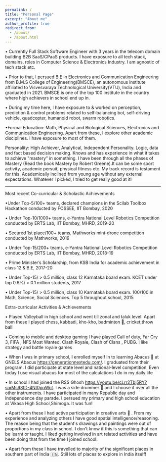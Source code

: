 ```yaml
---
permalink: /
title: "Personal Page"
excerpt: "About me"
author_profile: true
redirect_from: 
  - /about/
  - /about.html
---
```


• Currently Full Stack Software Engineer with 3 years in the telecom domain building B2B SaaS/CPaaS products. I have exposure to all tech stack, domains, roles in Computer Science & Electronics Industry. I am agnostic of tech stack etc.

• Prior to that,  I persued B.E in Electronics and Communication Engineering from B.M.S College of Engineering(BMSCE), an autonomous institute affiliated to Visvesvaraya Technological University(VTU), India and graduated in 2021. BMSCE is one of the top 100 institute in the country where high achievers in school end up in.

• During my time here, I have exposure to & worked on perception, prediction & control problems related to self-balancing bot, self-driving vehicle, quadcopter, humanoid robot, swarm robotics. 

•Formal Education: Math, Physical and Biological Sciences, Electronics and Communication Engineering. Apart from these, I explore other academic disciplines. I have exposure to most of them.

Personality: High Achiever, Analytical, Independent Personality. Logic, data and fact based decision making. Knows and has experience in what it takes to achieve "mastery" in something. I have been through all the phases of Mastery (Read the book Mastery by Robert Greene).It can be some sport activity, academic persuit, physical fitness etc. My track record is testament for this. Academically inclined from young age without any external expectations. Whatever I picked, I tried to get really good at it!

---------------------------------------------------------------------
Most recent Co-curricular & Scholastic Achievements 

•Under Top-5/100+ teams, declared champions in the Scilab Toolbox Hackathon conducted by FOSSEE, IIT Bombay, 2020

• Under Top-10/1000+ teams, e-Yantra National Level Robotics Competition conducted by ERTS Lab, IIT Bombay, MHRD, 2019-20

• Secured 1st place/100+ teams, Mathworks mini-drone competition conducted by Mathworks, 2019

• Under Top-15/200+ teams, e-Yantra National Level Robotics Competition conducted by ERTS Lab, IIT Bombay, MHRD, 2018-19

• Prime Minister’s Scholarship, from KSB India for academic achievement in class 12 & B.E, 2017-20

• Under Top-15/ > 0.5 million, class 12 Karnataka board exam. KCET under top 0.6%/ > 0.1 million students, 2017

• Under Top-15/ > 0.5 million, class 10 Karnataka board exam. 100/100 in Math, Science, Social Sciences. Top 5 throughout school, 2015

Extra-curricular Activities & Achievements 

• Played Volleyball in high school and went till zonal and taluk level. Apart from these I played chess, kabbadi, kho-kho, badminton 🏸, cricket,throw ball

• Coming to mobile and desktop gaming I have played Call of duty, Far Cry 3, FIFA , NFS Most Wanted, Clash Royale, Clash of Clans , PUBG. I like strategy and battle royale games

• When I was in primary school, I enrolled myself in to learning Abacus 🧮 at GNELS Abacus https://generationnextedu.com/. I graduated from their program. I did participate at state level and national-level competition. Even today I use visual abacus for most of the calculations I do in my daily life

• In school I had joined the RSS Ghosh https://youtu.be/cLrr2Tbj5RY?si=Ms63tD-4Nt0pqWot. I was a side drummer 🥁 and I choose it over all the other instruments. I have participated in many Republic day and Independence day parade. I persued my primary and high school education at Vikasa High School,Shimoga. It was fun!

• Apart from these I had active participation in creative arts 🎨 . From my experience and analyzing others I have good spatial intelligence/reasoning. The reason being that the student's drawings and paintings were out of proportions in my class in school. I don't know if this is something that can be learnt or taught. I liked getting involved in art related activities and have been doing that from the time I joined school.

• Apart from these I have travelled to majority of the significant places in southern part of India 🇮🇳. Still lots of places to explore in India itself!
